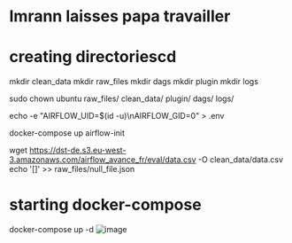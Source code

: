 # Imrann laisses papa travailler
# creating directoriescd 
mkdir clean_data
mkdir raw_files
mkdir dags
mkdir plugin
mkdir logs

sudo chown ubuntu raw_files/ clean_data/ plugin/ dags/ logs/

echo -e "AIRFLOW_UID=$(id -u)\nAIRFLOW_GID=0" > .env

docker-compose up airflow-init

wget https://dst-de.s3.eu-west-3.amazonaws.com/airflow_avance_fr/eval/data.csv -O clean_data/data.csv
echo '[]' >> raw_files/null_file.json

# starting docker-compose
docker-compose up -d
![image](https://github.com/KyoBat/Binance_OPE/assets/127420606/acc1f11a-b5c2-4f4a-a2f5-c3893c91117f)
